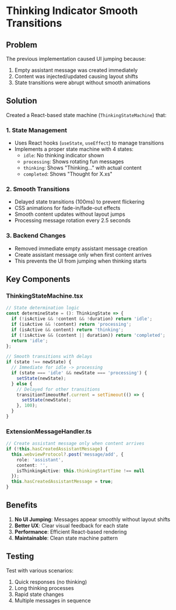 # Thinking Indicator Smooth Transitions

## Problem
The previous implementation caused UI jumping because:
1. Empty assistant message was created immediately
2. Content was injected/updated causing layout shifts
3. State transitions were abrupt without smooth animations

## Solution
Created a React-based state machine (`ThinkingStateMachine`) that:

### 1. State Management
- Uses React hooks (`useState`, `useEffect`) to manage transitions
- Implements a proper state machine with 4 states:
  - `idle`: No thinking indicator shown
  - `processing`: Shows rotating fun messages
  - `thinking`: Shows "Thinking..." with actual content
  - `completed`: Shows "Thought for X.xs"

### 2. Smooth Transitions
- Delayed state transitions (100ms) to prevent flickering
- CSS animations for fade-in/fade-out effects
- Smooth content updates without layout jumps
- Processing message rotation every 2.5 seconds

### 3. Backend Changes
- Removed immediate empty assistant message creation
- Create assistant message only when first content arrives
- This prevents the UI from jumping when thinking starts

## Key Components

### ThinkingStateMachine.tsx
```typescript
// State determination logic
const determineState = (): ThinkingState => {
  if (!isActive && !content && !duration) return 'idle';
  if (isActive && !content) return 'processing';
  if (isActive && content) return 'thinking';
  if (!isActive && (content || duration)) return 'completed';
  return 'idle';
};

// Smooth transitions with delays
if (state !== newState) {
  // Immediate for idle -> processing
  if (state === 'idle' && newState === 'processing') {
    setState(newState);
  } else {
    // Delayed for other transitions
    transitionTimeoutRef.current = setTimeout(() => {
      setState(newState);
    }, 100);
  }
}
```

### ExtensionMessageHandler.ts
```typescript
// Create assistant message only when content arrives
if (!this.hasCreatedAssistantMessage) {
  this.webviewProtocol?.post('message/add', {
    role: 'assistant',
    content: '',
    isThinkingActive: this.thinkingStartTime !== null
  });
  this.hasCreatedAssistantMessage = true;
}
```

## Benefits
1. **No UI Jumping**: Messages appear smoothly without layout shifts
2. **Better UX**: Clear visual feedback for each state
3. **Performance**: Efficient React-based rendering
4. **Maintainable**: Clean state machine pattern

## Testing
Test with various scenarios:
1. Quick responses (no thinking)
2. Long thinking processes
3. Rapid state changes
4. Multiple messages in sequence